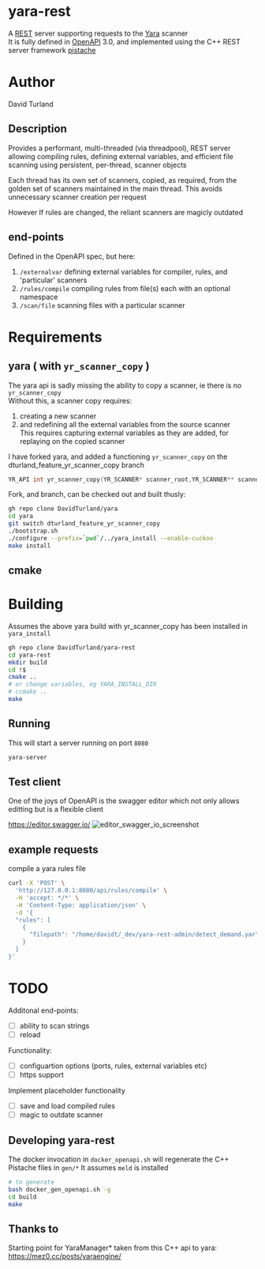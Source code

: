 # yara-rest

A [REST](https://en.wikipedia.org/wiki/Representational_state_transfer) server supporting requests to the [Yara](https://github.com/VirusTotal/yara) scanner  
It is fully defined in [OpenAPI](https://www.openapis.org/) 3.0, and implemented using the C++ REST server framework [pistache](https://pistacheio.github.io/pistache/)

# Author
David Turland

## Description

Provides a performant, multi-threaded (via threadpool), REST server allowing compiling rules, defining external variables, and efficient file scanning using persistent, per-thread, scanner objects

Each thread has its own set of scanners, copied, as required, from the golden set of scanners
maintained in the main thread. This avoids unnecessary scanner creation per request

However If rules are changed, the reliant scanners are magicly outdated


## end-points
Defined in the OpenAPI spec, but here:
1. `/externalvar`   defining external variables for compiler, rules, and 'particular' scanners
1. `/rules/compile` compiling rules from file(s) each with an optional namespace
1. `/scan/file`     scanning files with a particular scanner


# Requirements

## yara ( with `yr_scanner_copy` )
The yara api is sadly missing the ability to copy a scanner, ie there is no `yr_scanner_copy`  
Without this, a scanner copy requires:
1. creating a new scanner
1. and redefining all the external variables from the source scanner  
This requires capturing external variables as they are added, for replaying on the copied scanner

I have forked yara, and added a functioning `yr_scanner_copy` on the dturland_feature_yr_scanner_copy branch
```c
YR_API int yr_scanner_copy(YR_SCANNER* scanner_root,YR_SCANNER** scanner)
```

Fork, and branch, can be checked out and built thusly:
```bash
gh repo clone DavidTurland/yara
cd yara
git switch dturland_feature_yr_scanner_copy
./bootstrap.sh
./configure --prefix=`pwd`/../yara_install --enable-cuckoo
make install
```

## cmake

# Building
Assumes the above yara build with yr_scanner_copy has been installed in `yara_install`

```bash
gh repo clone DavidTurland/yara-rest
cd yara-rest
mkdir build
cd !$
cmake ..
# or change variables, eg YARA_INSTALL_DIR
# ccmake ..
make
```

## Running
This will start a server running on port `8080`
```bash
yara-server
```


## Test client
One of the joys of OpenAPI is the swagger editor which not only allows editting
but is a flexible client

https://editor.swagger.io/
![editor_swagger_io_screenshot](https://user-images.githubusercontent.com/11562561/226901696-0f7e0371-a8dc-45f7-9d6e-047c75154fb5.png)

## example requests
compile a yara rules file
```bash
curl -X 'POST' \
  'http://127.0.0.1:8080/api/rules/compile' \
  -H 'accept: */*' \
  -H 'Content-Type: application/json' \
  -d '{
  "rules": [
    {
      "filepath": "/home/davidt/_dev/yara-rest-admin/detect_demand.yar"
    }
  ]
}'
```

# TODO
Additonal end-points:
- [ ] ability to scan strings
- [ ] reload 

Functionality:
- [ ] configuartion options (ports, rules, external variables etc)
- [ ] https support

Implement placeholder functionality
- [ ] save and load compiled rules
- [ ] magic to outdate scanner

## Developing yara-rest

The docker invocation in `docker_openapi.sh` will regenerate the C++ Pistache files in `gen/*`
It assumes `meld` is installed

```bash
# to generate
bash docker_gen_openapi.sh -g
cd build
make
```

## Thanks to
Starting point for YaraManager* taken from this C++ api to yara:
https://mez0.cc/posts/yaraengine/
